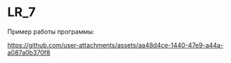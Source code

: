 # LR_7
 
Пример работы программы:


https://github.com/user-attachments/assets/aa48d4ce-1440-47e9-a44a-a087a0b370f8

